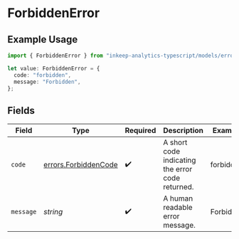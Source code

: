 # ForbiddenError

## Example Usage

```typescript
import { ForbiddenError } from "inkeep-analytics-typescript/models/errors";

let value: ForbiddenError = {
  code: "forbidden",
  message: "Forbidden",
};
```

## Fields

| Field                                                        | Type                                                         | Required                                                     | Description                                                  | Example                                                      |
| ------------------------------------------------------------ | ------------------------------------------------------------ | ------------------------------------------------------------ | ------------------------------------------------------------ | ------------------------------------------------------------ |
| `code`                                                       | [errors.ForbiddenCode](../../models/errors/forbiddencode.md) | :heavy_check_mark:                                           | A short code indicating the error code returned.             | forbidden                                                    |
| `message`                                                    | *string*                                                     | :heavy_check_mark:                                           | A human readable error message.                              | Forbidden                                                    |